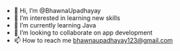 - 👋 Hi, I’m @BhawnaUpadhayay
- 👀 I’m interested in learning new skills 
- 🌱 I’m currently learning Java
- 💞️ I’m looking to collaborate on app development
- 📫 How to reach me bhawnaupadhayay123@gmail.com

<!---
BhawnaUpadhayay/BhawnaUpadhayay is a ✨ special ✨ repository because its `README.md` (this file) appears on your GitHub profile.
You can click the Preview link to take a look at your changes.
--->
